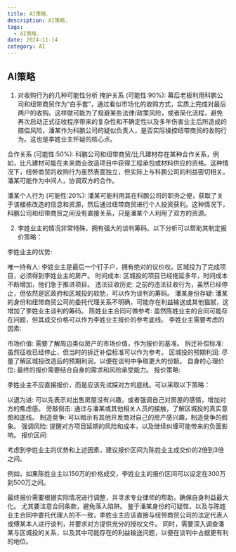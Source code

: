 ```yaml
---
title: AI策略.
description: AI策略.
tags:
  - AI策略.
date: 2024-11-14
category: AI
---
```


## AI策略

1. 对收购行为的几种可能性分析
掩护关系 (可能性:90%): 幕后老板利用科鹏公司和纽带商贸作为“白手套”，通过看似市场化的收购方式，实质上完成对最后两户的收购。这样做可能为了规避某些法律/政策风险，或者简化流程，避免再次启动正式征收程序带来的复杂性和不确定性以及多年伤害业主后所造成的赔偿风险，潘某作为科鹏公司的疑似负责人，是否实际操控纽带商贸的收购行为。这也是李姓业主怀疑的核心点。

合作关系 (可能性:50%): 科鹏公司和纽带商贸/比凡建材存在某种合作关系，例如，比凡建材可能在未来商业改造项目中获得工程承包或材料供应的资格。这种情况下，纽带商贸的收购行为虽然表面独立，但实际上与科鹏公司的利益密切相关。潘某可能作为中间人，协调双方的合作。

潘某个人行为 (可能性:20%): 潘某可能利用其在科鹏公司的职务之便，获取了关于该楼栋改造的信息和资源，然后通过纽带商贸进行个人投资获利。这种情况下，科鹏公司和纽带商贸之间没有直接关系，只是潘某个人利用了双方的资源。


2. 李姓业主的情况非常特殊，拥有强大的谈判筹码。以下分析可以帮助其制定报价策略：

李姓业主的优势:

唯一持有人: 李姓业主是最后一个钉子户，拥有绝对的议价权。区城投为了完成项目，必须得到李姓业主的房产。
时间成本: 区城投的项目已经拖延多年，时间成本不断增加，他们急于推进项目。
违法征收历史: 之前的违法征收行为，虽然已经停止，但依然是区政府和区城投的软肋，可以作为谈判的筹码。
潘某身份存疑: 潘某的身份和纽带商贸公司的委托代理关系不明确，可能存在利益输送或其他猫腻，这增加了李姓业主谈判的筹码。
陈姓业主合同可做参考: 虽然陈姓业主的合同可能存在问题，但其成交价格可以作为李姓业主报价的参考底线。
李姓业主需要考虑的因素:

市场价值: 需要了解周边类似房产的市场价值，作为报价的基准。
拆迁补偿标准: 虽然征收已经停止，但当时的拆迁补偿标准可以作为参考。
区城投的预期利润: 尽量了解区城投改造后的预期利润，以便在谈判中争取更大的份额。
自身的心理价位: 最终的报价需要结合自身的需求和风险承受能力。
报价策略:

李姓业主不应直接报价，而是应该先试探对方的底线。可以采取以下策略：

以退为进: 可以先表示对出售房屋没有兴趣，或者强调自己对房屋的感情，增加对方的焦虑感。
旁敲侧击: 通过与潘某或其他相关人员的接触，了解区城投的真实意图和底线。
制造竞争: 可以暗示有其他开发商对自己的房产感兴趣，制造竞争的假象。
强调风险: 提醒对方项目延期的风险和成本，以及继续纠缠可能带来的负面影响。
报价区间:

考虑到李姓业主的优势和上述因素，建议报价区间为陈姓业主成交价的2倍到3倍之间。

例如，如果陈姓业主以150万的价格成交，李姓业主的报价区间可以设定在300万到500万之间。

最终报价需要根据实际情况进行调整，并寻求专业律师的帮助，确保自身利益最大化。 尤其要注意合同条款，避免落入陷阱。 鉴于潘某身份的可疑性，以及与陈姓业主合同中委托代理人的不一致，李姓业主应该直接与纽带商贸公司的法定代表人或傅某本人进行谈判，并要求对方提供充分的授权文件。 同时，需要深入调查潘某与区城投的关系，以及其中可能存在的利益输送问题，以便在谈判中占据更有利的地位。





